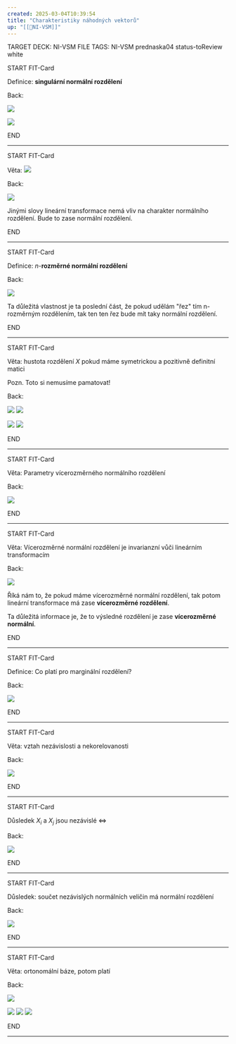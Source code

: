 ```yaml
---
created: 2025-03-04T10:39:54
title: "Charakteristiky náhodných vektorů"
up: "[[📖NI-VSM]]"
---
```


TARGET DECK: NI-VSM
FILE TAGS: NI-VSM prednaska04 status-toReview white


START
FIT-Card

Definice: **singulární normální rozdělení**

Back:

![](../../Assets/Pasted%20image%2020250304104047.png)

<!-- DetailInfoStart -->
![](../../Assets/Pasted%20image%2020250304104053.png)
<!-- DetailInfoEnd -->
<!--ID: 1746518364937-->
END

---



START
FIT-Card

Věta:
![](../../Assets/Pasted%20image%2020250304104118.png)

Back:

![](../../Assets/Pasted%20image%2020250304104107.png)

Jinými slovy lineární transformace nemá vliv na charakter normálního rozdělení. Bude to zase normální rozdělení.
<!--ID: 1746518364939-->
END

---


START
FIT-Card

Definice: $n$-**rozměrné normální rozdělení**

Back:

![](../../Assets/Pasted%20image%2020250304104142.png) 

Ta důležitá vlastnost je ta poslední část, že pokud udělám "řez" tím n-rozměrným rozdělením, tak ten ten řez bude mít taky normální rozdělení. 
<!--ID: 1746518364942-->
END

---


START
FIT-Card

Věta: hustota rozdělení $X$ pokud máme symetrickou a pozitivně definitní matici

Pozn. Toto si nemusíme pamatovat!

Back:

![](../../Assets/Pasted%20image%2020250304104233.png)
![](../../Assets/Pasted%20image%2020250304104240.png)

<!-- ImageStart -->
![](../../Assets/Pasted%20image%2020250304104249.png)
![](../../Assets/Pasted%20image%2020250304104254.png)
<!-- ImageEnd -->
<!--ID: 1746518364944-->
END

---


START
FIT-Card

Věta: Parametry vícerozměrného normálního rozdělení

Back:

![](../../Assets/Pasted%20image%2020250304104314.png)
<!--ID: 1746518364947-->
END

---


START
FIT-Card

Věta: Vícerozměrné normální rozdělení je invarianzní vůči lineárním transformacím

Back:

![](../../Assets/Pasted%20image%2020250304104356.png)

Říká nám to, že pokud máme vícerozměrné normální rozdělení, tak potom lineární transformace má zase **vícerozměrné rozdělení**.

Ta důležitá informace je, že to výsledné rozdělení je zase **vícerozměrné normální**.
<!--ID: 1746518364950-->
END

---


START
FIT-Card

Definice: Co platí pro marginální rozdělení?

Back:

![](../../Assets/Pasted%20image%2020250304104423.png)
<!--ID: 1746518364952-->
END

---


START
FIT-Card

Věta: vztah nezávislosti a nekorelovanosti

Back:

![](../../Assets/Pasted%20image%2020250304104440.png)
<!--ID: 1746518364955-->
END

---


START
FIT-Card

Důsledek $X_i$ a $X_j$ jsou nezávislé $\Leftrightarrow$

Back:

![](../../Assets/Pasted%20image%2020250304104506.png)
<!--ID: 1746518364958-->
END

---


START
FIT-Card

Důsledek: součet nezávislých normálních veličin má normální rozdělení

Back:

![](../../Assets/Pasted%20image%2020250304104551.png)
<!--ID: 1746518364961-->
END

---


START
FIT-Card

Věta: ortonomální báze, potom platí

Back:

![](../../Assets/Pasted%20image%2020250304104616.png)

<!-- ImageStart -->
![](../../Assets/Pasted%20image%2020250304104626.png)
![](../../Assets/Pasted%20image%2020250304104634.png)
![](../../Assets/Pasted%20image%2020250304104639.png)
<!-- ImageEnd -->
<!--ID: 1746518364963-->
END

---

